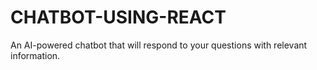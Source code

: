 # CHATBOT-USING-REACT
An AI-powered chatbot that will respond to your questions with relevant information.
